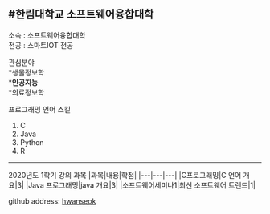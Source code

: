 #한림대학교 소프트웨어융합대학
---
소속 : 소프트웨어융합대학   
전공 : 스마트IOT 전공

관심분야   
*생물정보학   
***인공지능**   
*의료정보학   

프로그래밍 언어 스킬
1. C
2. Java
3. Python
4. R

------------

2020년도 1학기 강의 과목
|과목|내용|학점|
|---|---|---|
|C프로그래밍|C 언어 개요|3|
|Java 프로그래밍|java 개요|3|
|소프트웨어세미나1|최신 소프트웨어 트렌드|1|

github address: [hwanseok][github]

[github]:http://github.com/yonghwanseok

